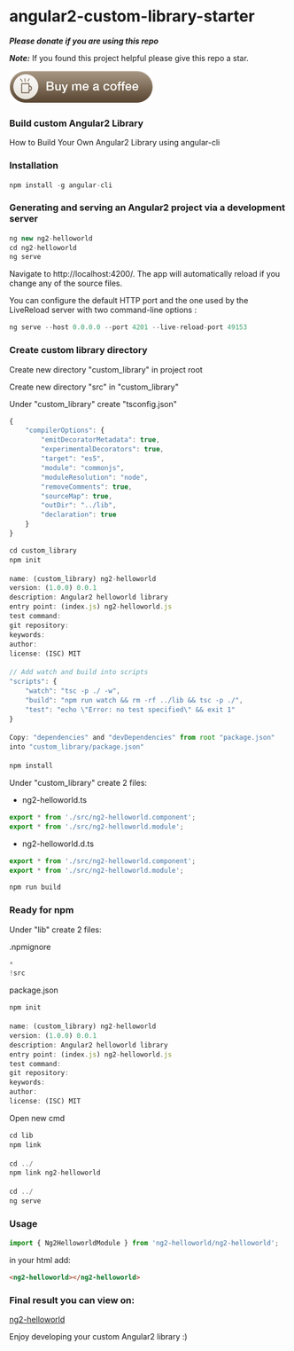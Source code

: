 # angular2-custom-library-starter

***Please donate if you are using this repo***

***Note:*** If you found this project helpful please give this repo a star.

<a href="https://www.paypal.com/cgi-bin/webscr?cmd=_s-xclick&hosted_button_id=C2HFZWSUPV47Q" target="_blank">
  <img src="https://raw.githubusercontent.com/Blah2014/phonegap-inmobi-plugin/gh-pages/images/BuymeaCoffee.png" border="0" name="submit" alt="PayPal - The safer, easier way to pay online!" />
</a>

### Build custom Angular2 Library

How to Build Your Own Angular2 Library using angular-cli

### Installation

```javascript
npm install -g angular-cli
```

### Generating and serving an Angular2 project via a development server

```javascript
ng new ng2-helloworld
cd ng2-helloworld
ng serve
```

Navigate to http://localhost:4200/. The app will automatically reload if you change any of the source files.

You can configure the default HTTP port and the one used by the LiveReload server with two command-line options :

```javascript
ng serve --host 0.0.0.0 --port 4201 --live-reload-port 49153
```

### Create custom library directory

Create new directory "custom_library" in project root

Create new directory "src" in "custom_library"

Under "custom_library" create "tsconfig.json"

```javascript
{
    "compilerOptions": {
        "emitDecoratorMetadata": true,
        "experimentalDecorators": true,
        "target": "es5",
        "module": "commonjs",
        "moduleResolution": "node",
        "removeComments": true,
        "sourceMap": true,
        "outDir": "../lib",
        "declaration": true
    }
}
```

```javascript
cd custom_library
npm init

name: (custom_library) ng2-helloworld
version: (1.0.0) 0.0.1
description: Angular2 helloworld library
entry point: (index.js) ng2-helloworld.js
test command:
git repository:
keywords:
author:
license: (ISC) MIT

// Add watch and build into scripts
"scripts": {
    "watch": "tsc -p ./ -w",
    "build": "npm run watch && rm -rf ../lib && tsc -p ./",
    "test": "echo \"Error: no test specified\" && exit 1"
}

Copy: "dependencies" and "devDependencies" from root "package.json"
into "custom_library/package.json"

npm install
```

Under "custom_library" create 2 files:

* ng2-helloworld.ts
```javascript
export * from './src/ng2-helloworld.component';
export * from './src/ng2-helloworld.module';
```

* ng2-helloworld.d.ts
```javascript
export * from './src/ng2-helloworld.component';
export * from './src/ng2-helloworld.module';
```

```javascript
npm run build
```

### Ready for npm
Under "lib" create 2 files:

.npmignore
```javascript
*
!src
```

package.json
```javascript
npm init

name: (custom_library) ng2-helloworld
version: (1.0.0) 0.0.1
description: Angular2 helloworld library
entry point: (index.js) ng2-helloworld.js
test command:
git repository:
keywords:
author:
license: (ISC) MIT
```

Open new cmd

```javascript
cd lib
npm link 

cd ../
npm link ng2-helloworld

cd ../
ng serve
```

### Usage

```javascript
import { Ng2HelloworldModule } from 'ng2-helloworld/ng2-helloworld';
```

in your html add:
```html
<ng2-helloworld></ng2-helloworld>
```

### Final result you can view on:
[ng2-helloworld](https://github.com/Blah2014/ng2-helloworld)

Enjoy developing your custom Angular2 library :)
